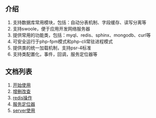 ## 介绍
1. 支持数据库常用模块，包括：自动分表机制、字段缓存、读写分离等
2. 支持swoole，便于应用开发网络服务器
3. 提供常用的功能类，包括：myql、redis、sphinx、mongodb、curl等
4. 可安全运行于php-fpm模式和php-cli常驻进程模式
5. 提供类的统一加载机制，支持psr-4标准
6. 支持类配置化，事件，回调，服务定位器等

## 文档列表

1. [开始使用](doc/创建应用.md)
2. [增删改查](doc/增删改查.md)
3. [redis操作](doc/redis操作.md)
4. [服务定位器](doc/服务定位器.md)
5. [server使用](doc/server使用.md)
